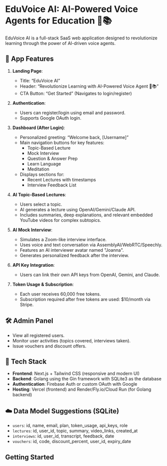 # EduVoice AI: AI-Powered Voice Agents for Education 🎤📚

EduVoice AI is a full-stack SaaS web application designed to revolutionize learning through the power of AI-driven voice agents.

## 🌟 App Features

1.  **Landing Page**:
    *   Title: “EduVoice AI”
    *   Header: “Revolutionize Learning with AI-Powered Voice Agent 🎤📚”
    *   CTA Button: “Get Started” (Navigates to login/register)

2.  **Authentication**:
    *   Users can register/login using email and password.
    *   Supports Google OAuth login.

3.  **Dashboard (After Login)**:
    *   Personalized greeting: “Welcome back, [Username]”
    *   Main navigation buttons for key features:
        *   Topic-Based Lecture
        *   Mock Interview
        *   Question & Answer Prep
        *   Learn Language
        *   Meditation
    *   Displays sections for:
        *   Recent Lectures with timestamps
        *   Interview Feedback List

4.  **AI Topic-Based Lectures**:
    *   Users select a topic.
    *   AI generates a lecture using OpenAI/Gemini/Claude API.
    *   Includes summaries, deep explanations, and relevant embedded YouTube videos for complex subtopics.

5.  **AI Mock Interview**:
    *   Simulates a Zoom-like interview interface.
    *   Uses voice and text conversation via AssemblyAI/WebRTC/Speechly.
    *   Features an AI interviewer avatar named "Joanna".
    *   Generates personalized feedback after the interview.

6.  **API Key Integration**:
    *   Users can link their own API keys from OpenAI, Gemini, and Claude.

7.  **Token Usage & Subscription**:
    *   Each user receives 60,000 free tokens.
    *   Subscription required after free tokens are used: $10/month via Stripe.

## 🛠️ Admin Panel

*   View all registered users.
*   Monitor user activities (topics covered, interviews taken).
*   Issue vouchers and discount offers.

## 🔧 Tech Stack

*   **Frontend**: Next.js + Tailwind CSS (responsive and modern UI)
*   **Backend**: Golang using the Gin framework with SQLite3 as the database
*   **Authentication**: Firebase Auth or custom OAuth with Google
*   **Hosting**: Vercel (frontend) and Render/Fly.io/Cloud Run (for Golang backend)

## ☁️ Data Model Suggestions (SQLite)

*   `users`: id, name, email, plan, token_usage, api_keys, role
*   `lectures`: id, user_id, topic, summary, video_links, created_at
*   `interviews`: id, user_id, transcript, feedback, date
*   `vouchers`: id, code, discount_percent, user_id, expiry_date

## Getting Started

